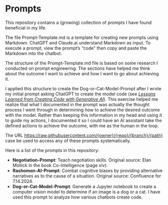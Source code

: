 # Prompts

This repository contains a (growing) collection of prompts I have found beneficial in my life.

The file Prompt-Template.md is a template for creating new prompts using Markdown. ChatGPT and Claude.ai understand Markdown as input. To execute a prompt, view the prompt’s “code” then copy and paste the Markdown into the chatbot.

The structure of the Prompt-Template.md file is based on some research I conducted on prompt engineering. The sections have helped me think about the outcome I want to achieve and how I want to go about achieving it.

I applied this structure to create the Dog-or-Cat-Model-Prompt after I wrote my initial prompt asking ChatGPT to create the model code (see [*Lessons Learned from Creating Code with Generative AI*](https://dphummel.github.io/CreatingCode.html)). This exercise helped me realize that what I documented in the prompt was actually the thought process I went through in determining how to achieve the desired outcome with the model. Rather than keeping this information in my head and using it to guide my actions, I documented it so I could have an AI assistant take the defined actions to achieve the outcome, with me as the human in the loop.

The URL https://raw.githubusercontent.com/{owner}/{repo}/{branch}/{path} case be used to access any of these prompts systematically.  

Here is a list of the prompts in this repository:

- **Negotiation-Prompt**: Teach negotiation skills. Original source: Elan Mollick in the book Co-Intelligence (page xiv).
- **Rashomon-AI-Prompt**: Combat cognitive biases by providing alternative narratives as to the cause of a situation. Original source: Confluence for 7.14.2024.
- **Dog-or-Cat-Model-Prompt**: Generate a Jupyter notebook to create a computer vision model to determine if an image is a dog or a cat. I have used this prompt to analyze how various chatbots create code.
